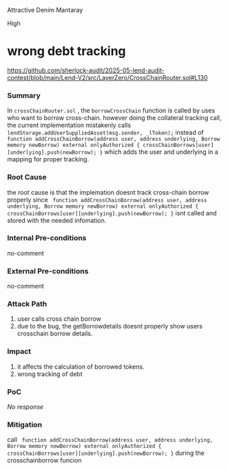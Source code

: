 Attractive Denim Mantaray

High

# wrong debt tracking

https://github.com/sherlock-audit/2025-05-lend-audit-contest/blob/main/Lend-V2/src/LayerZero/CrossChainRouter.sol#L130

### Summary

In `crossChainRouter.sol`  , the `borrowCrossChain` function is called by uses who want to borrow cross-chain. however doing the collateral tracking call, the current implementation mistakenly calls ` lendStorage.addUserSuppliedAsset(msg.sender, _lToken);` instead of ` function addCrossChainBorrow(address user, address underlying, Borrow memory newBorrow) external onlyAuthorized {
        crossChainBorrows[user][underlying].push(newBorrow);
    }` which adds the user and underlying in a mapping for proper tracking. 

### Root Cause

the root cause is that the implemation doesnt track cross-chain borrow properly since ` function addCrossChainBorrow(address user, address underlying, Borrow memory newBorrow) external onlyAuthorized {
        crossChainBorrows[user][underlying].push(newBorrow);
    }` isnt called and stored with the needed infomation.

### Internal Pre-conditions

no-comment

### External Pre-conditions

no-comment

### Attack Path

1. user calls cross chain borrow
2. due to the bug, the getBorrowdetails doesnt properly show users crosschain borrow details.

### Impact

1. it affects the calculation of borrowed tokens.
2. wrong tracking of debt

### PoC

_No response_

### Mitigation

call `  function addCrossChainBorrow(address user, address underlying, Borrow memory newBorrow) external onlyAuthorized {
        crossChainBorrows[user][underlying].push(newBorrow);
    }
` during the crosschainborrow funcion